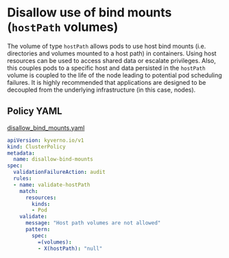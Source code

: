 # Disallow use of bind mounts (`hostPath` volumes)

The volume of type `hostPath` allows pods to use host bind mounts (i.e. directories and volumes mounted to a host path) in containers. Using host resources can be used to access shared data or escalate privileges. Also, this couples pods to a specific host and data persisted in the `hostPath` volume is coupled to the life of the node leading to potential pod scheduling failures. It is highly recommended that applications are designed to be decoupled from the underlying infrastructure (in this case, nodes).

## Policy YAML

[disallow_bind_mounts.yaml](best_practices/disallow_bind_mounts.yaml)

````yaml
apiVersion: kyverno.io/v1
kind: ClusterPolicy
metadata:
  name: disallow-bind-mounts
spec:
  validationFailureAction: audit
  rules:
  - name: validate-hostPath
    match:
      resources:
        kinds:
        - Pod
    validate:
      message: "Host path volumes are not allowed"
      pattern:
        spec:
          =(volumes):
          - X(hostPath): "null"
````
